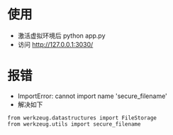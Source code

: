 # 使用
- 激活虚拟环境后 python app.py
- 访问 http://127.0.0.1:3030/

# 报错
- ImportError: cannot import name 'secure_filename'
- 解决如下
  
```
from werkzeug.datastructures import FileStorage
from werkzeug.utils import secure_filename
```